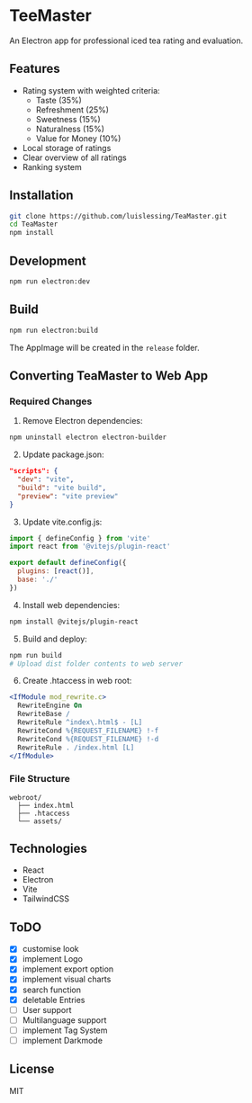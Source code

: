 # TeeMaster

An Electron app for professional iced tea rating and evaluation.

## Features

- Rating system with weighted criteria:
  - Taste (35%)
  - Refreshment (25%)
  - Sweetness (15%)
  - Naturalness (15%)
  - Value for Money (10%)
- Local storage of ratings
- Clear overview of all ratings
- Ranking system

## Installation

```bash
git clone https://github.com/luislessing/TeaMaster.git
cd TeaMaster
npm install
```

## Development

```bash
npm run electron:dev
```

## Build

```bash
npm run electron:build
```

The AppImage will be created in the `release` folder.

## Converting TeaMaster to Web App

### Required Changes

1. Remove Electron dependencies:
```bash
npm uninstall electron electron-builder
```

2. Update package.json:
```json
"scripts": {
  "dev": "vite",
  "build": "vite build",
  "preview": "vite preview"
}
```

3. Update vite.config.js:
```javascript
import { defineConfig } from 'vite'
import react from '@vitejs/plugin-react'

export default defineConfig({
  plugins: [react()],
  base: './'
})
```

4. Install web dependencies:
```bash
npm install @vitejs/plugin-react
```

5. Build and deploy:
```bash
npm run build
# Upload dist folder contents to web server
```

6. Create .htaccess in web root:
```apache
<IfModule mod_rewrite.c>
  RewriteEngine On
  RewriteBase /
  RewriteRule ^index\.html$ - [L]
  RewriteCond %{REQUEST_FILENAME} !-f
  RewriteCond %{REQUEST_FILENAME} !-d
  RewriteRule . /index.html [L]
</IfModule>
```

### File Structure
```
webroot/
  ├── index.html
  ├── .htaccess
  └── assets/
```

## Technologies

- React
- Electron
- Vite
- TailwindCSS

## ToDO
- [x] customise look
- [x] implement Logo
- [x] implement export option
- [x] implement visual charts 
- [x] search function
- [x] deletable Entries
- [ ] User support
- [ ] Multilanguage support
- [ ] implement Tag System
- [ ] implement Darkmode

## License

MIT